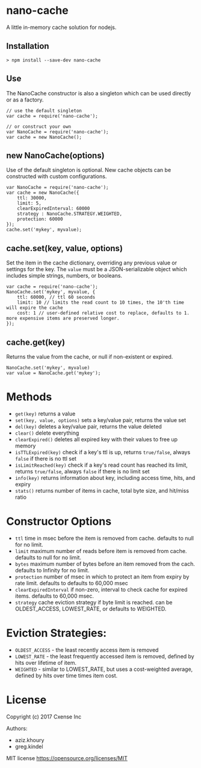 # nano-cache
A little in-memory cache solution for nodejs.

##  Installation
```
> npm install --save-dev nano-cache
```

## Use

The NanoCache constructor is also a singleton which can be used directly or as a factory.
```
// use the default singleton
var cache = require('nano-cache');

// or construct your own
var NanoCache = require('nano-cache');
var cache = new NanoCache();
```


## new NanoCache(options)
Use of the default singleton is optional. New cache objects can be constructed with custom configurations.
```
var NanoCache = require('nano-cache');
var cache = new NanoCache({
    ttl: 30000,
    limit: 5,
    clearExpiredInterval: 60000
    strategy : NanoCache.STRATEGY.WEIGHTED,
    protection: 60000
});
cache.set('mykey', myvalue);
```

## cache.set(key, value, options)
Set the item in the cache dictionary, overriding any previous value or settings for the key.
The `value` must be a JSON-serializable object which includes simple strings, numbers, or booleans.
```
var cache = require('nano-cache');
NanoCache.set('mykey', myvalue, {
    ttl: 60000, // ttl 60 seconds
    limit: 10 // limits the read count to 10 times, the 10'th time will expire the cache
    cost: 1 // user-defined relative cost to replace, defaults to 1. more expensive items are preserved longer.
});
```

## cache.get(key)
Returns the value from the cache, or null if non-existent or expired.
```
NanoCache.set('mykey', myvalue)
var value = NanoCache.get('mykey');
```


# Methods
* `get(key)` returns a value
* `set(key, value, options)`  sets a key/value pair, returns the value set
* `del(key)` deletes a key/value pair, returns the value deleted
* `clear()` delete everything
* `clearExpired()` deletes all expired key with their values to free up memory
* `isTTLExpired(key)` check if a key's ttl is up, returns `true/false`, always `false` if there is no ttl set
* `isLimitReached(key)` check if a key's read count has reached its limit, returns `true/false`, always `false` if there is no limit set
* `info(key)` returns information about key, including access time, hits, and expiry
* `stats()` returns number of items in cache, total byte size, and hit/miss ratio

#  Constructor Options
* `ttl` time in msec before the item is removed from cache. defaults to null for no limit.
* `limit` maximum number of reads before item is removed from cache. defaults to null for no limit.
* `bytes` maximum number of bytes before an item removed from the cach. defaults to Infinity for no limit.
* `protection` number of msec in which to protect an item from expiry by rate limit. defaults to defaults to 60,000 msec
* `clearExpiredInterval` if non-zero, interval to check cache for expired items. defaults to 60,000 msec.
* `strategy` cache eviction strategy if byte limit is reached. can be OLDEST_ACCESS, LOWEST_RATE, or defaults to WEIGHTED.

# Eviction Strategies:
* `OLDEST_ACCESS` - the least recently access item is removed
* `LOWEST_RATE` - the least frequently accessed item is removed, defined by hits over lifetime of item.
* `WEIGHTED` - similar to LOWEST_RATE, but uses a cost-weighted average, defined by hits over time times item cost.


# License

Copyright (c) 2017 Cxense Inc

Authors:
* aziz.khoury
* greg.kindel

MIT license https://opensource.org/licenses/MIT
